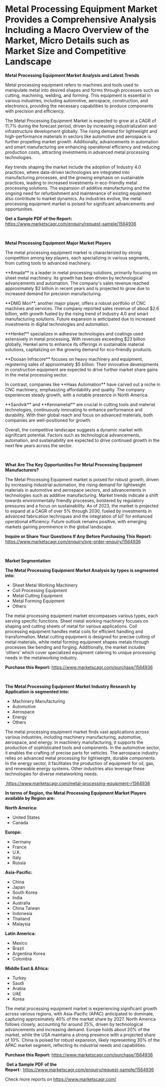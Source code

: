 <p><h1>Metal Processing Equipment Market Provides a Comprehensive Analysis Including a Macro Overview of the Market, Micro Details such as Market Size and Competitive Landscape</h1></p><p><strong>Metal Processing Equipment Market Analysis and Latest Trends</strong></p>
<p><p>Metal processing equipment refers to machines and tools used to manipulate metal into desired shapes and forms through processes such as cutting, machining, welding, and forming. This equipment is essential in various industries, including automotive, aerospace, construction, and electronics, providing the necessary capabilities to produce components with precision and efficiency.</p><p>The Metal Processing Equipment Market is expected to grow at a CAGR of 11.7% during the forecast period, driven by increasing industrialization and infrastructure development globally. The rising demand for lightweight and high-performance materials in sectors like automotive and aerospace is further propelling market growth. Additionally, advancements in automation and smart manufacturing are enhancing operational efficiency and reducing production costs, attracting investments in advanced metal processing technologies.</p><p>Key trends shaping the market include the adoption of Industry 4.0 practices, where data-driven technologies are integrated into manufacturing processes, and the growing emphasis on sustainable practices, leading to increased investments in eco-friendly metal processing solutions. The expansion of additive manufacturing and the ongoing need for refurbishment and maintenance of existing equipment also contribute to market dynamics. As industries evolve, the metal processing equipment market is poised for significant advancements and opportunities.</p></p>
<p><strong>Get a Sample PDF of the Report:&nbsp;</strong> <a href="https://www.marketscagr.com/enquiry/request-sample/1564936?utm_campaign=2634&utm_medium=2&utm_source=Github&utm_content=ia&utm_term=11042025&utm_id=metal-processing-equipment">https://www.marketscagr.com/enquiry/request-sample/1564936</a></p>
<p>&nbsp;</p>
<p><strong>Metal Processing Equipment Major Market Players</strong></p>
<p><p>The metal processing equipment market is characterized by strong competition among key players, each specializing in various segments, from cutting tools to advanced machinery. </p><p>**Amada** is a leader in metal processing solutions, primarily focusing on sheet metal machinery. Its growth has been driven by technological advancements and automation. The company's sales revenue reached approximately $2 billion in recent years and is projected to grow due to increased demand for precision manufacturing.</p><p>**DMG Mori**, another major player, offers a robust portfolio of CNC machines and services. The company reported sales revenue of about $2.6 billion, with growth fueled by the rising trend of Industry 4.0 and smart manufacturing solutions. Future expansion is anticipated due to increased investments in digital technologies and automation.</p><p>**Henkel** specializes in adhesive technologies and coatings used extensively in metal processing. With revenues exceeding $23 billion globally, Henkel aims to enhance its offerings in sustainable material solutions, capitalizing on the growing demand for eco-friendly products.</p><p>**Doosan Infracore** focuses on heavy machinery and equipment, registering sales of approximately $5 billion. Their innovative developments in construction equipment are expected to drive further market share gains in the metal processing sector.</p><p>In contrast, companies like **Haas Automation** have carved out a niche in CNC machinery, emphasizing affordability and quality. The company experiences steady growth, with a notable presence in North America.</p><p>**Sandvik** and **Kennametal** are crucial in cutting tools and material technologies, continuously innovating to enhance performance and durability. With their global reach and focus on advanced materials, both companies are well-positioned for growth.</p><p>Overall, the competitive landscape suggests a dynamic market with significant potential. Factors such as technological advancements, automation, and sustainability are expected to drive continued growth in the next few years across the sector.</p></p>
<p>&nbsp;</p>
<p><strong>What Are The Key Opportunities For Metal Processing Equipment Manufacturers?</strong></p>
<p><p>The Metal Processing Equipment market is poised for robust growth, driven by increasing industrial automation, the rising demand for lightweight materials in automotive and aerospace sectors, and advancements in technologies such as additive manufacturing. Market trends indicate a shift towards environmentally friendly processes, bolstered by regulatory pressures and a focus on sustainability. As of 2023, the market is projected to expand at a CAGR of over 5% through 2030, fueled by investments in advanced fabrication techniques and the integration of IoT for enhanced operational efficiency. Future outlook remains positive, with emerging markets gaining prominence in the global landscape.</p></p>
<p><strong>Inquire or Share Your Questions If Any Before Purchasing This Report:</strong> <a href="https://www.marketscagr.com/enquiry/pre-order-enquiry/1564936?utm_campaign=2634&utm_medium=2&utm_source=Github&utm_content=ia&utm_term=11042025&utm_id=metal-processing-equipment">https://www.marketscagr.com/enquiry/pre-order-enquiry/1564936</a></p>
<p>&nbsp;</p>
<p><strong>Market Segmentation</strong></p>
<p><strong>The Metal Processing Equipment Market Analysis by types is segmented into:</strong></p>
<p><ul><li>Sheet Metal Working Machinery</li><li>Coil Processing Equipment</li><li>Metal Cutting Equipment</li><li>Metal Forming Equipment</li><li>Others</li></ul></p>
<p><p>The metal processing equipment market encompasses various types, each serving specific functions. Sheet metal working machinery focuses on shaping and cutting sheets of metal for various applications. Coil processing equipment handles metal coils for efficient handling and transformation. Metal cutting equipment is designed for precise cutting of metal materials, while metal forming equipment shapes metals through processes like bending and forging. Additionally, the market includes 'others' which cover specialized equipment catering to unique processing needs in the metalworking industry.</p></p>
<p><strong>Purchase this Report:&nbsp;</strong><a href="https://www.marketscagr.com/purchase/1564936?utm_campaign=2634&utm_medium=2&utm_source=Github&utm_content=ia&utm_term=11042025&utm_id=metal-processing-equipment">https://www.marketscagr.com/purchase/1564936</a></p>
<p>&nbsp;</p>
<p><strong>The Metal Processing Equipment Market Industry Research by Application is segmented into:</strong></p>
<p><ul><li>Machinery Manufacturing</li><li>Automotive</li><li>Aerospace</li><li>Energy</li><li>Others</li></ul></p>
<p><p>The metal processing equipment market finds vast applications across various industries, including machinery manufacturing, automotive, aerospace, and energy. In machinery manufacturing, it supports the production of sophisticated tools and components. In the automotive sector, it enables the crafting of precise parts for vehicles. The aerospace industry relies on advanced metal processing for lightweight, durable components. In the energy sector, it facilitates the production of equipment for oil, gas, and renewable energy systems. Other industries also leverage these technologies for diverse metalworking needs.</p></p>
<p><a href="https://www.marketscagr.com/metal-processing-equipment-r1564936?utm_campaign=2634&utm_medium=2&utm_source=Github&utm_content=ia&utm_term=11042025&utm_id=metal-processing-equipment">&nbsp;https://www.marketscagr.com/metal-processing-equipment-r1564936</a></p>
<p><strong>In terms of Region, the Metal Processing Equipment Market Players available by Region are:</strong></p>
<p>
    <p> <strong> North America: </strong>
        <ul>
            <li>United States</li>
            <li>Canada</li>
        </ul>
        </p> 
    <p> <strong> Europe: </strong>
        <ul>
            <li>Germany</li>
            <li>France</li>
            <li>U.K.</li>
            <li>Italy</li>
            <li>Russia</li>
        </ul>
        </p> 
    <p> <strong> Asia-Pacific: </strong>
        <ul>
            <li>China</li>
            <li>Japan</li>
            <li>South Korea</li>
            <li>India</li>
            <li>Australia</li>
            <li>China Taiwan</li>
            <li>Indonesia</li>
            <li>Thailand</li>
            <li>Malaysia</li>
        </ul>
        </p> 
    <p> <strong> Latin America: </strong>
        <ul>
            <li>Mexico</li>
            <li>Brazil</li>
            <li>Argentina Korea</li>
            <li>Colombia</li>
        </ul>
        </p> 
    <p> <strong> Middle East & Africa: </strong>
        <ul>
            <li>Turkey</li>
            <li>Saudi</li>
            <li>Arabia</li>
            <li>UAE</li>
            <li>Korea</li>
        </ul>
    </p>
    </p>
<p><p>The metal processing equipment market is experiencing significant growth across various regions, with Asia-Pacific (APAC) anticipated to dominate, capturing approximately 40% of the market share by 2027. North America follows closely, accounting for around 25%, driven by technological advancements and increasing demand. Europe holds about 20% of the market, while the USA maintains a strong presence with a projected share of 10%. China is poised for robust expansion, likely representing 30% of the APAC market segment, reflecting its industrial needs and capabilities.</p></p>
<p><strong>Purchase this Report: </strong><a href="https://www.marketscagr.com/purchase/1564936?utm_campaign=2634&utm_medium=2&utm_source=Github&utm_content=ia&utm_term=11042025&utm_id=metal-processing-equipment">https://www.marketscagr.com/purchase/1564936</a></p>
<p>&nbsp;<strong>Get a Sample PDF of the Report:&nbsp;&nbsp;</strong><a href="https://www.marketscagr.com/enquiry/request-sample/1564936?utm_campaign=2634&utm_medium=2&utm_source=Github&utm_content=ia&utm_term=11042025&utm_id=metal-processing-equipment">https://www.marketscagr.com/enquiry/request-sample/1564936</a></p>
<p><strong></strong></p>
<p>Check more reports on <a href="https://www.marketscagr.com/?utm_campaign=2634&utm_medium=2&utm_source=Github&utm_content=ia&utm_term=11042025&utm_id=metal-processing-equipment">https://www.marketscagr.com/</a></p>